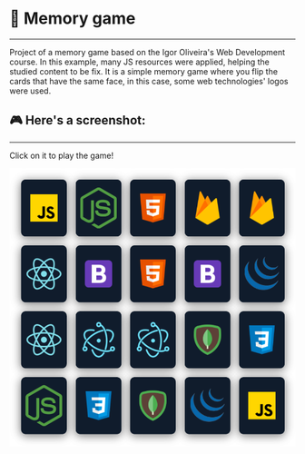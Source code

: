 # 📍 Memory game
---
 Project of a memory game based on the Igor Oliveira's Web Development course. In this example, many JS resources were applied, helping the studied content to be fix.
 It is a simple memory game where you flip the cards that have the same face, in this case, some web technologies' logos were used.

## 🎮 Here's a screenshot:
---
 Click on it to play the game!

 ![Game screenshot](./assets/Screenshot.png "Cards")
